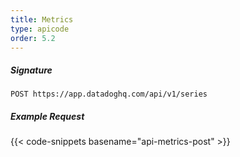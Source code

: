 ```yaml
---
title: Metrics
type: apicode
order: 5.2
---
```


##### Signature
`POST https://app.datadoghq.com/api/v1/series`
##### Example Request
{{< code-snippets basename="api-metrics-post" >}}